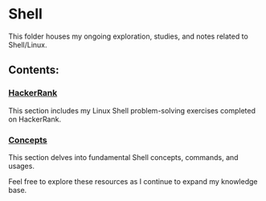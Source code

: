 # Shell

This folder houses my ongoing exploration, studies, and notes related to Shell/Linux.

## Contents:

### [HackerRank](https://github.com/kayckdelfino/public_knowledge_base/tree/main/Shell/HackerRank)

This section includes my Linux Shell problem-solving exercises completed on HackerRank.

### [Concepts](https://github.com/kayckdelfino/public_knowledge_base/tree/main/Shell/Concepts)

This section delves into fundamental Shell concepts, commands, and usages.

Feel free to explore these resources as I continue to expand my knowledge base.